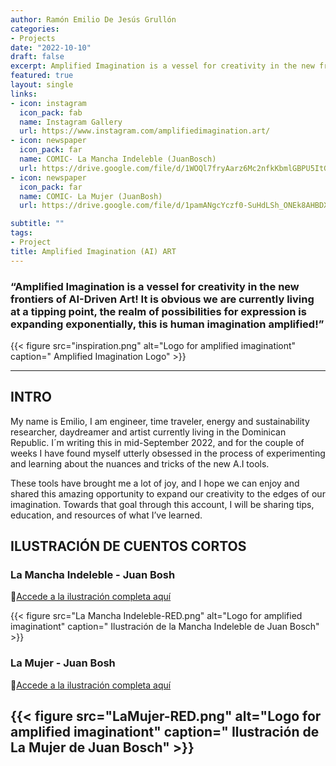 ```yaml
---
author: Ramón Emilio De Jesús Grullón
categories:
- Projects
date: "2022-10-10"
draft: false
excerpt: Amplified Imagination is a vessel for creativity in the new frontiers of AI-Driven Art! It is obvious we are currently living at a tipping point, the realm of possibilities for expression is expanding exponentially, this is human imagination amplified!
featured: true
layout: single
links:
- icon: instagram
  icon_pack: fab
  name: Instagram Gallery
  url: https://www.instagram.com/amplifiedimagination.art/
- icon: newspaper
  icon_pack: far
  name: COMIC- La Mancha Indeleble (JuanBosch)
  url: https://drive.google.com/file/d/1WOQl7fryAarz6Mc2nfkKbmlGBPU5ItG5/view?usp=sharing
- icon: newspaper
  icon_pack: far
  name: COMIC- La Mujer (JuanBosh)
  url: https://drive.google.com/file/d/1pamANgcYczf0-SuHdLSh_ONEk8AHBDXx/view?usp=sharing

subtitle: ""
tags:
- Project
title: Amplified Imagination (AI) ART
---
```


### “Amplified Imagination is a vessel for creativity in the new frontiers of AI-Driven Art! It is obvious we are currently living at a tipping point, the realm of possibilities for expression is expanding exponentially, this is human imagination amplified!”

{{< figure src="inspiration.png" alt="Logo for amplified imaginationt"  caption=" Amplified Imagination Logo" >}}

---
## INTRO 

My name is Emilio, I am engineer, time traveler, energy and sustainability researcher, daydreamer and artist currently living in the Dominican Republic. I´m writing this in mid-September 2022, and for the
couple of weeks I have found myself utterly obsessed in the process of experimenting and learning about the nuances and tricks of the new A.I tools.

These tools have brought me a lot of joy, and I hope we can enjoy and shared this amazing opportunity to expand our creativity to the edges of our imagination. Towards that goal through this account, I will be sharing tips, education, and resources of what I’ve learned.

## ILUSTRACIÓN DE CUENTOS CORTOS

### La Mancha Indeleble - Juan Bosh

:art:[Accede a la ilustración completa aquí](https://drive.google.com/file/d/1WOQl7fryAarz6Mc2nfkKbmlGBPU5ItG5/view?usp=sharing)

{{< figure src="La Mancha Indeleble-RED.png" alt="Logo for amplified imaginationt"  caption=" Ilustración de la Mancha Indeleble de Juan Bosch" >}}

### La Mujer - Juan Bosh

:art:[Accede a la ilustración completa aquí](https://drive.google.com/file/d/1pamANgcYczf0-SuHdLSh_ONEk8AHBDXx/view?usp=sharing)

{{< figure src="LaMujer-RED.png" alt="Logo for amplified imaginationt"  caption=" Ilustración de La Mujer de Juan Bosch" >}}
---